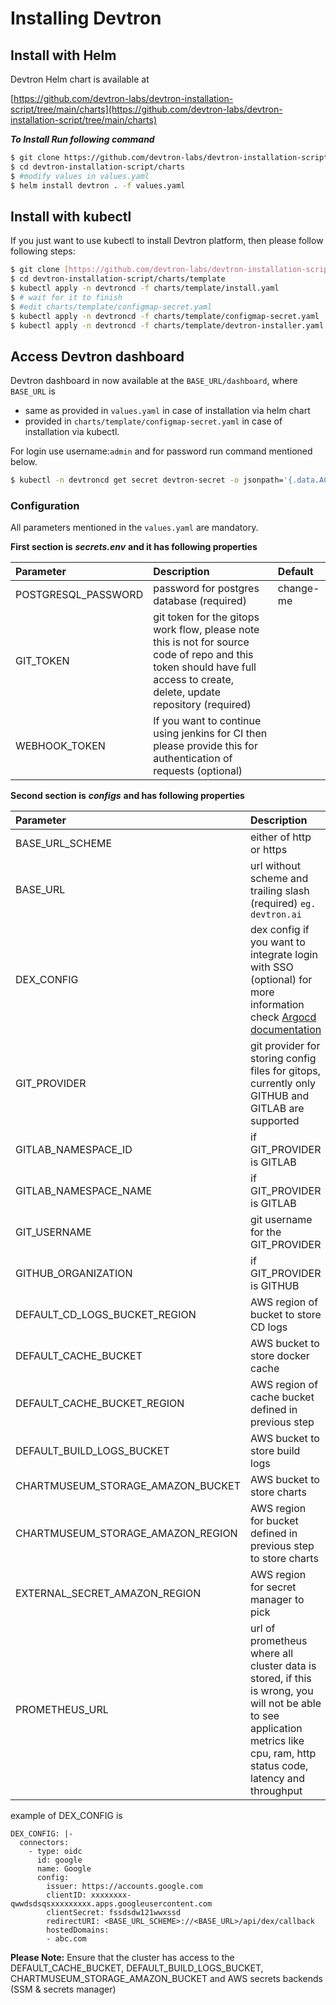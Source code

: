 # Installing Devtron

## Install with Helm

Devtron Helm chart is available at

[https://github.com/devtron-labs/devtron-installation-script/tree/main/charts](https://github.com/devtron-labs/devtron-installation-script/tree/main/charts)

_**To Install Run following command**_

```bash
$ git clone https://github.com/devtron-labs/devtron-installation-script.git
$ cd devtron-installation-script/charts
$ #modify values in values.yaml
$ helm install devtron . -f values.yaml
```

## Install with kubectl

If you just want to use kubectl to install Devtron platform, then please follow following steps:

```bash
$ git clone [https://github.com/devtron-labs/devtron-installation-script.git](https://github.com/devtron-labs/devtron-installation-script.git)
$ cd devtron-installation-script/charts/template
$ kubectl apply -n devtroncd -f charts/template/install.yaml
$ # wait for it to finish
$ #edit charts/template/configmap-secret.yaml
$ kubectl apply -n devtroncd -f charts/template/configmap-secret.yaml
$ kubectl apply -n devtroncd -f charts/template/devtron-installer.yaml
```

## Access Devtron dashboard

Devtron dashboard in now available at the `BASE_URL/dashboard`, where `BASE_URL` is

* same as provided in `values.yaml` in case of installation via helm chart 
* provided in `charts/template/configmap-secret.yaml` in case of installation via kubectl.

For login use username:`admin` and for password run command mentioned below.

```bash
$ kubectl -n devtroncd get secret devtron-secret -o jsonpath='{.data.ACD_PASSWORD}' | base64 -d
```

### Configuration

All parameters mentioned in the `values.yaml` are mandatory.

**First section is** _**secrets.env**_ **and it has following properties**

| Parameter | Description | Default |
| :--- | :--- | :--- |
| POSTGRESQL\_PASSWORD | password for postgres database \(required\) | change-me |
| GIT\_TOKEN | git token for the gitops work flow, please note this is not for source code of repo and this token should have full access to create, delete, update repository \(required\) |  |
| WEBHOOK\_TOKEN | If you want to continue using jenkins for CI then please provide this for authentication of requests \(optional\) |  |

**Second section is** _**configs**_ **and has following properties**

| Parameter | Description | Default |  |
| :--- | :--- | :--- | :--- |
| BASE\_URL\_SCHEME | either of http or https | http |  |
| BASE\_URL | url without scheme and trailing slash \(required\) `eg. devtron.ai` | `change-me` |  |
| DEX\_CONFIG | dex config if you want to integrate login with SSO \(optional\) for more information check [Argocd documentation](https://argoproj.github.io/argo-cd/operator-manual/user-management/) |  |  |
| GIT\_PROVIDER | git provider for storing config files for gitops, currently only GITHUB and GITLAB are supported | `GITHUB` |  |
| GITLAB\_NAMESPACE\_ID | if GIT\_PROVIDER is GITLAB |  |  |
| GITLAB\_NAMESPACE\_NAME | if GIT\_PROVIDER is GITLAB |  |  |
| GIT\_USERNAME | git username for the GIT\_PROVIDER |  |  |
| GITHUB\_ORGANIZATION | if GIT\_PROVIDER is GITHUB |  |  |
| DEFAULT\_CD\_LOGS\_BUCKET\_REGION | AWS region of bucket to store CD logs |  |  |
| DEFAULT\_CACHE\_BUCKET | AWS bucket to store docker cache |  |  |
| DEFAULT\_CACHE\_BUCKET\_REGION | AWS region of cache bucket defined in previous step |  |  |
| DEFAULT\_BUILD\_LOGS\_BUCKET | AWS bucket to store build logs |  |  |
| CHARTMUSEUM\_STORAGE\_AMAZON\_BUCKET | AWS bucket to store charts |  |  |
| CHARTMUSEUM\_STORAGE\_AMAZON\_REGION | AWS region for bucket defined in previous step to store charts |  |  |
| EXTERNAL\_SECRET\_AMAZON\_REGION | AWS region for secret manager to pick |  |  |
| PROMETHEUS\_URL | url of prometheus where all cluster data is stored, if this is wrong, you will not be able to see application metrics like cpu, ram, http status code, latency and throughput |  |  |

example of DEX\_CONFIG is

```text
DEX_CONFIG: |-
  connectors:
    - type: oidc
      id: google
      name: Google
      config:
        issuer: https://accounts.google.com
        clientID: xxxxxxxx-qwwdsdsqsxxxxxxxxx.apps.googleusercontent.com
        clientSecret: fssdsdw121wwxssd
        redirectURI: <BASE_URL_SCHEME>://<BASE_URL>/api/dex/callback
        hostedDomains:
        - abc.com
```

**Please Note:** Ensure that the cluster has access to the DEFAULT\_CACHE\_BUCKET, DEFAULT\_BUILD\_LOGS\_BUCKET, CHARTMUSEUM\_STORAGE\_AMAZON\_BUCKET and AWS secrets backends \(SSM & secrets manager\)

